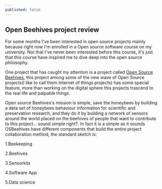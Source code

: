 ```yaml
---
published: false
---
```


## Open Beehives project review

For some months I've been interested in open source projects mainly because right now I'm enrolled in a Open source software course on my university. Not that I've never been interested before this course, it's just that this course have inspired me to dive deep into the open source philosophy.

One project that has caught my attention is a project called [Open Source Beehives](http://www.opensourcebeehives.net/), this project among some of the new wave of Open Source projects(I like to call them Internet of things projects) has some special feature, more than working on the digital sphere this projects trascend to the real life and palpable things.

Open source Beehives's mission is simple, save the honeybees by building a data set of honeybees behaviour information for scientific and preservation research, and they do it by building a network of sensors around the world placed on the beehives of people that want to contribute to this project... sound simple right?. In fact it is a simple as it sounds OSBeehives have different components that build the entire project collaboration method, the standard sketch is:

1.Beekeeping


2.Beehives

3.Sensorkits

4.Software App

5.Data science